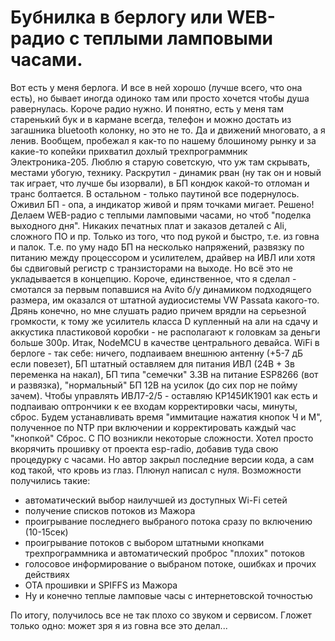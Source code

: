 # Бубнилка в берлогу или WEB-радио с теплыми ламповыми часами.
Вот есть у меня берлога. И все в ней хорошо (лучше всего, что она есть), но бывает иногда одиноко там или просто хочется чтобы душа равернулась. Короче радио нужно. И понятно, есть у меня там старенький бук и в кармане всегда, телефон и можно достать из загашника bluetooth колонку, но это не то. Да и движений многовато, а я ленив. 
Вообщем, пробежал я как-то по нашему блошиному рынку и за какие-то копейки прихватил дохлый трехпрограммник Электроника-205. Люблю я старую советскую, что уж там скрывать, местами убогую, технику. Раскрутил - динамик рван (ну так он и новый так играет, что лучше бы изорвали), в БП кондюк какой-то отломан и транс болтается. В остальном - только паутиной все подернулось. Оживил БП - опа, а индикатор живой и прям точками мигает. Решено! Делаем WEB-радио с теплыми ламповыми часами, но чтоб "поделка выходного дня". Никаких печатных плат и заказов деталей с Ali, сложного ПО и пр. Только из того, что под рукой и быстро, т.е. из говна и палок.
Т.е. по уму надо БП на несколько напряжений, развязку по питанию между процессором и усилителем, драйвер на ИВЛ или хотя бы сдвиговый регистр с транзисторами на выходе. Но всё это не укладывается в концепцию. Короче, единственное, что я сделал - смотался за первым попавшися на Avito б/у динамиком подходящего размера, им оказался от штатной аудиосистемы VW Passatа какого-то. Дрянь конечно, но мне слушать радио причем врядли на серьезной громкости, к тому же усилитель класса D купленный на али на сдачу и аккустика пластиковой коробки - не располагают к головкам за деньги больше 300р.
Итак, NodeMCU в качестве центрального девайса. WiFi в берлоге - так себе: ничего, подпаиваем внешнюю антенну (+5-7 дБ если повезет), БП штатный оставляем для питания ИВЛ (24В + 3в переменка на накал), БП типа "семечки" 3.3В на питание ESP8266 (вот и развязка), "нормальный" БП 12В на усилок (до сих пор не пойму зачем). Чтобы управлять ИВЛ7-2/5 - оставляю КР145ИК1901 как есть и подпаиваю оптрончики к ее входам корректировки часы, минуты, сброс.
Будем устанавливать время "иммитацие нажатия кнопок Ч и М", полученное по NTP при включении и корректировать каждый час "кнопкой" Сброс.
С ПО возникли некоторые сложности. Хотел просто вкорячить прошивку от проекта esp-radio, добавив туда свою процедурку с часами. Но автор закрыл последние версии кода, а сам код такой, что кровь из глаз. Плюнул написал с нуля. Возможности получились такие:
- автоматический выбор наилучшей из доступных Wi-Fi сетей
- получение списков потоков из Мажора
- проигрывание последнего выбраного потока сразу по включению (10-15сек)
- проигрывание потоков с выбором штатными кнопками трехпрограммника и автоматический проброс "плохих" потоков
- голосовое информирование о выбраном потоке, ошибках и прочих действиях
- ОТА прошивки и SPIFFS из Мажора
- Ну и конечно теплые ламповые часы с интернетовской точностью
  
По итогу, получилось все не так плохо со звуком и сервисом. Гложет только одно: может зря я из говна все это делал...

